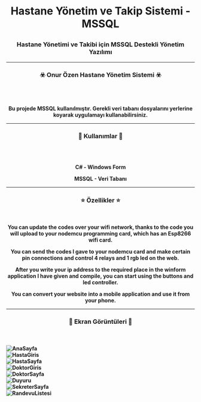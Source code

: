 # <p align="center">  Hastane Yönetim ve Takip Sistemi - MSSQL</p>
### <p align="center">Hastane Yönetimi ve Takibi için MSSQL Destekli Yönetim Yazılımı</p>
 
-----

### <p align="center">☣️ Onur Özen Hastane Yönetim Sistemi ☣️</p>

<br><br>
<p align="center">
<strong>
Bu projede MSSQL kullanılmıştır. Gerekli veri tabanı dosyalarını yerlerine koyarak uygulamayı kullanabilirsiniz.
<br>
  
-----
### <p align="center">🎯 Kullanımlar 🎯</p>
<br><br>
<p align="center">C# - Windows Form</p>
<p align="center">MSSQL - Veri Tabanı</p>

-----
  
### <p align="center">⭐ Özellikler ⭐</p>
<br>
<p align="center">
<strong>
You can update the codes over your wifi network, thanks to the code you will upload to your nodemcu programming card, which has an Esp8266 wifi card.
<br>
<p align="center">
<strong>
You can send the codes I gave to your nodemcu card and make certain pin connections and control 4 relays and 1 rgb led on the web.
<br>
<p align="center">
<strong>
After you write your ip address to the required place in the winform application I have given and compile, you can start using the buttons and led controller.
<br>
<p align="center">
<strong>
You can convert your website into a mobile application and use it from your phone.

-----

### <p align="center">📌 Ekran Görüntüleri 📌</p><br>
![AnaSayfa](https://github.com/oozen9/Hastane-Yonetim-Sistemi-MSSQL/blob/main/ScreenShots/1.png)<br>
![HastaGiris](https://github.com/oozen9/Hastane-Yonetim-Sistemi-MSSQL/blob/main/ScreenShots/2.png)<br>
![HastaSayfa](https://github.com/oozen9/Hastane-Yonetim-Sistemi-MSSQL/blob/main/ScreenShots/3.png)<br>
![DoktorGiris](https://github.com/oozen9/Hastane-Yonetim-Sistemi-MSSQL/blob/main/ScreenShots/4.png)<br>
![DoktorSayfa](https://github.com/oozen9/Hastane-Yonetim-Sistemi-MSSQL/blob/main/ScreenShots/5.png)<br>
![Duyuru](https://github.com/oozen9/Hastane-Yonetim-Sistemi-MSSQL/blob/main/ScreenShots/6.png)<br>
![SekreterSayfa](https://github.com/oozen9/Hastane-Yonetim-Sistemi-MSSQL/blob/main/ScreenShots/7.png)<br>
![RandevuListesi](https://github.com/oozen9/Hastane-Yonetim-Sistemi-MSSQL/blob/main/ScreenShots/8.png)
